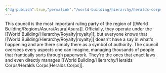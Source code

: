 ```yaml
---
{"dg-publish":true,"permalink":"/world-building/hierarchy/heralds-corps/grand-council/","created":"2024-05-30T00:54:17.754-04:00","updated":"2025-02-04T23:49:19.432-05:00"}
---
```


This council is the most important ruling party of the region of [[World Building/Regions/Asura/Asura\|Asura]]. Officially, they operate under the [[World Building/Hierarchy/Royalty\|royalty]], but everyone knows that [[World Building/Hierarchy/Royalty\|royalty]] doesn't have a say in what's happening and are there simply there as a symbol of authority. The council oversees every aspects one can imagine, managing thousands of people that frantically sorts through paperwork. They're the ones that enact laws and even directly manages [[World Building/Hierarchy/Heralds Corps/Heralds Corps\|Heralds Corps]]. 